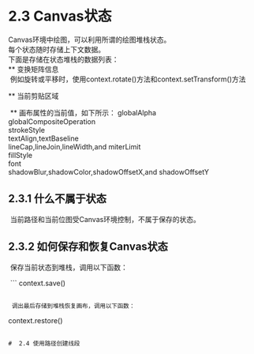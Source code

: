 # 2.3 Canvas状态

Canvas环境中绘图，可以利用所谓的绘图堆栈状态。  
每个状态随时存储上下文数据。    
下面是存储在状态堆栈的数据列表：   
  **  变换矩阵信息    
  例如旋转或平移时，使用context.rotate()方法和context.setTransform()方法
 
  **  当前剪贴区域  
  
  **  画布属性的当前值，如下所示：
    globalAlpha    
    globalCompositeOperation  
    strokeStyle   
    textAlign,textBaseline   
    lineCap,lineJoin,lineWidth,and miterLimit   
    fillStyle    
    font   
    shadowBlur,shadowColor,shadowOffsetX,and shadowOffsetY  
    
## 2.3.1 什么不属于状态    
  当前路径和当前位图受Canvas环境控制，不属于保存的状态。

## 2.3.2 如何保存和恢复Canvas状态      

  保存当前状态到堆栈，调用以下函数：    
  
  ```
  context.save()
  ```  
  
  调出最后存储到堆栈恢复画布，调用以下函数：   
  
  ```
  context.restore()
  ```
  
#  2.4 使用路径创建线段
